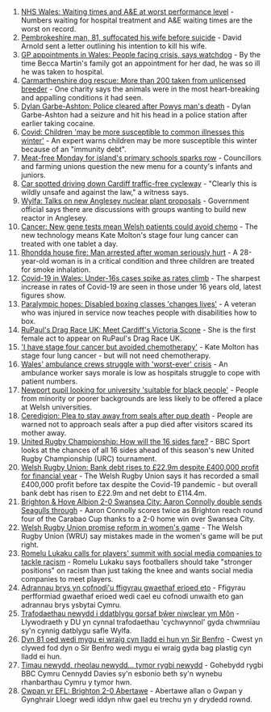 1. [NHS Wales: Waiting times and A&E at worst performance level](https://www.bbc.co.uk/news/uk-wales-58655088?at_medium=RSS&at_campaign=KARANGA) - Numbers waiting for hospital treatment and A&E waiting times are the worst on record.
2. [Pembrokeshire man, 81, suffocated his wife before suicide](https://www.bbc.co.uk/news/uk-wales-58658318?at_medium=RSS&at_campaign=KARANGA) - David Arnold sent a letter outlining his intention to kill his wife.
3. [GP appointments in Wales: People facing crisis, says watchdog](https://www.bbc.co.uk/news/uk-wales-58654519?at_medium=RSS&at_campaign=KARANGA) - By the time Becca Martin's family got an appointment for her dad, he was so ill he was taken to hospital.
4. [Carmarthenshire dog rescue: More than 200 taken from unlicensed breeder](https://www.bbc.co.uk/news/uk-wales-58661602?at_medium=RSS&at_campaign=KARANGA) - One charity says the animals were in the most heart-breaking and appalling conditions it had seen.
5. [Dylan Garbe-Ashton: Police cleared after Powys man's death](https://www.bbc.co.uk/news/uk-wales-58669784?at_medium=RSS&at_campaign=KARANGA) - Dylan Garbe-Ashton had a seizure and hit his head in a police station after earlier taking cocaine.
6. [Covid: Children 'may be more susceptible to common illnesses this winter'](https://www.bbc.co.uk/news/uk-wales-politics-58665441?at_medium=RSS&at_campaign=KARANGA) - An expert warns children may be more susceptible this winter because of an "immunity debt".
7. [Meat-free Monday for island's primary schools sparks row](https://www.bbc.co.uk/news/uk-wales-58664747?at_medium=RSS&at_campaign=KARANGA) - Councillors and farming unions question the new menu for a county's infants and juniors.
8. [Car spotted driving down Cardiff traffic-free cycleway](https://www.bbc.co.uk/news/uk-wales-58662042?at_medium=RSS&at_campaign=KARANGA) - "Clearly this is wildly unsafe and against the law," a witness says.
9. [Wylfa: Talks on new Anglesey nuclear plant proposals](https://www.bbc.co.uk/news/uk-wales-politics-58668704?at_medium=RSS&at_campaign=KARANGA) - Government official says there are discussions with groups wanting to build new reactor in Anglesey.
10. [Cancer: New gene tests mean Welsh patients could avoid chemo](https://www.bbc.co.uk/news/uk-wales-58654240?at_medium=RSS&at_campaign=KARANGA) - The new technology means Kate Molton's stage four lung cancer can treated with one tablet a day.
11. [Rhondda house fire: Man arrested after woman seriously hurt](https://www.bbc.co.uk/news/uk-wales-58658745?at_medium=RSS&at_campaign=KARANGA) - A 28-year-old woman is in a critical condition and three children are treated for smoke inhalation.
12. [Covid-19 in Wales: Under-16s cases spike as rates climb](https://www.bbc.co.uk/news/uk-wales-58651812?at_medium=RSS&at_campaign=KARANGA) - The sharpest increase in rates of Covid-19 are seen in those under 16 years old, latest figures show.
13. [Paralympic hopes: Disabled boxing classes 'changes lives'](https://www.bbc.co.uk/news/uk-wales-58668911?at_medium=RSS&at_campaign=KARANGA) - A veteran who was injured in service now teaches people with disabilities how to box.
14. [RuPaul's Drag Race UK: Meet Cardiff's Victoria Scone](https://www.bbc.co.uk/news/uk-wales-58670415?at_medium=RSS&at_campaign=KARANGA) - She is the first female act to appear on RuPaul's Drag Race UK.
15. ['I have stage four cancer but avoided chemotherapy'](https://www.bbc.co.uk/news/uk-wales-58659398?at_medium=RSS&at_campaign=KARANGA) - Kate Molton has stage four lung cancer - but will not need chemotherapy.
16. [Wales' ambulance crews struggle with 'worst-ever' crisis](https://www.bbc.co.uk/news/uk-wales-58659396?at_medium=RSS&at_campaign=KARANGA) - An ambulance worker says morale is low as hospitals struggle to cope with patient numbers.
17. [Newport pupil looking for university 'suitable for black people'](https://www.bbc.co.uk/news/uk-wales-58642946?at_medium=RSS&at_campaign=KARANGA) - People from minority or poorer backgrounds are less likely to be offered a place at Welsh universities.
18. [Ceredigion: Plea to stay away from seals after pup death](https://www.bbc.co.uk/news/uk-wales-58641790?at_medium=RSS&at_campaign=KARANGA) - People are warned not to approach seals after a pup died after visitors scared its mother away.
19. [United Rugby Championship: How will the 16 sides fare?](https://www.bbc.co.uk/sport/rugby-union/58582288?at_medium=RSS&at_campaign=KARANGA) - BBC Sport looks at the chances of all 16 sides ahead of this season's new United Rugby Championship (URC) tournament.
20. [Welsh Rugby Union: Bank debt rises to £22.9m despite £400,000 profit for financial year](https://www.bbc.co.uk/sport/rugby-union/58658672?at_medium=RSS&at_campaign=KARANGA) - The Welsh Rugby Union says it has recorded a small £400,000 profit before tax despite the Covid-19 pandemic - but overall bank debt has risen to £22.9m and net debt to £114.4m.
21. [Brighton & Hove Albion 2-0 Swansea City: Aaron Connolly double sends Seagulls through](https://www.bbc.co.uk/sport/football/58566907?at_medium=RSS&at_campaign=KARANGA) - Aaron Connolly scores twice as Brighton reach round four of the Carabao Cup thanks to a 2-0 home win over Swansea City.
22. [Welsh Rugby Union promise reform in women's game](https://www.bbc.co.uk/sport/rugby-union/58660922?at_medium=RSS&at_campaign=KARANGA) - The Welsh Rugby Union (WRU) say mistakes made in the women's game will be put right.
23. [Romelu Lukaku calls for players' summit with social media companies to tackle racism](https://www.bbc.co.uk/sport/football/58661226?at_medium=RSS&at_campaign=KARANGA) - Romelu Lukaku says footballers should take "stronger positions" on racism than just taking the knee and wants social media companies to meet players.
24. [Adrannau brys yn cofnodi'u ffigyrau gwaethaf erioed eto](https://www.bbc.co.uk/newyddion/58663444?at_medium=RSS&at_campaign=KARANGA) - Ffigyrau perfformiad gwaethaf erioed wedi cael eu cofnodi unwaith eto gan adrannau brys ysbytai Cymru.
25. [Trafodaethau newydd i ddatblygu gorsaf bŵer niwclear ym Môn](https://www.bbc.co.uk/newyddion/58668736?at_medium=RSS&at_campaign=KARANGA) - Llywodraeth y DU yn cynnal trafodaethau 'cychwynnol' gyda chwmnïau sy'n cynnig datblygu safle Wylfa.
26. [Dyn 81 oed wedi mygu ei wraig cyn lladd ei hun yn Sir Benfro](https://www.bbc.co.uk/newyddion/58668742?at_medium=RSS&at_campaign=KARANGA) - Cwest yn clywed fod dyn o Sir Benfro wedi mygu ei wraig gyda bag plastig cyn lladd ei hun.
27. [Timau newydd, rheolau newydd... tymor rygbi newydd](https://www.bbc.co.uk/newyddion/58665141?at_medium=RSS&at_campaign=KARANGA) - Gohebydd rygbi BBC Cymru Cennydd Davies sy'n esbonio beth sy'n wynebu rhanbarthau Cymru y tymor hwn.
28. [Cwpan yr EFL: Brighton 2-0 Abertawe](https://www.bbc.co.uk/newyddion/58658000?at_medium=RSS&at_campaign=KARANGA) - Abertawe allan o Gwpan y Gynghrair Lloegr wedi iddyn nhw gael eu trechu yn y drydedd rownd.
